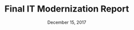 ---
title: Final IT Modernization Report
date: December 15, 2017
doc-link: assets/resources/Report-to-the-President-on-IT-Modernization-Final.pdf
filters: report modernization governance it-governance fitara current
---